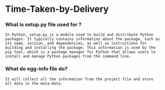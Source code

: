# Time-Taken-by-Delivery

### What is setup.py file used for ?
```
In Python, setup.py is a module used to build and distribute Python packages. It typically contains information about the package, such as its name, version, and dependencies, as well as instructions for building and installing the package. This information is used by the pip tool, which is a package manager for Python that allows users to install and manage Python packages from the command line.
```

### What do egg-info file do?
```
It will collect all the information from the project file and store all data in the meta-data.
```